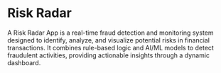 # **Risk Radar**
A Risk Radar App is a real-time fraud detection and monitoring system designed to identify, analyze, and visualize potential risks in financial transactions. It combines rule-based logic and AI/ML models to detect fraudulent activities, providing actionable insights through a dynamic dashboard.
